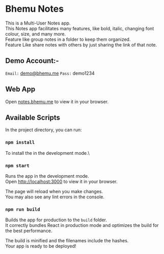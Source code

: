 # Bhemu Notes

This is a Multi-User Notes app.\
This Notes app facilitates many features, like bold, italic, changing font colour, size, and many more.\
Feature like group notes in a folder to keep them organized.\
Feature Like share notes with others by just sharing the link of that note.

## Demo Account:-

`Email:` demo@bhemu.me `Pass:` demo1234

## Web App

Open [notes.bhemu.me](https://notes.bhemu.me) to view it in your browser.

## Available Scripts

In the project directory, you can run:

### `npm install`

To install the in the development mode.\

### `npm start`

Runs the app in the development mode.\
Open [http://localhost:3000](http://localhost:3000) to view it in your browser.

The page will reload when you make changes.\
You may also see any lint errors in the console.

### `npm run build`

Builds the app for production to the `build` folder.\
It correctly bundles React in production mode and optimizes the build for the best performance.

The build is minified and the filenames include the hashes.\
Your app is ready to be deployed!
